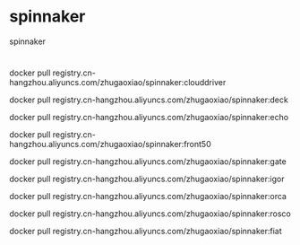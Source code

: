 # spinnaker
spinnaker


# 

docker pull registry.cn-hangzhou.aliyuncs.com/zhugaoxiao/spinnaker:clouddriver

docker pull registry.cn-hangzhou.aliyuncs.com/zhugaoxiao/spinnaker:deck

docker pull registry.cn-hangzhou.aliyuncs.com/zhugaoxiao/spinnaker:echo

docker pull registry.cn-hangzhou.aliyuncs.com/zhugaoxiao/spinnaker:front50

docker pull registry.cn-hangzhou.aliyuncs.com/zhugaoxiao/spinnaker:gate

docker pull registry.cn-hangzhou.aliyuncs.com/zhugaoxiao/spinnaker:igor

docker pull registry.cn-hangzhou.aliyuncs.com/zhugaoxiao/spinnaker:orca

docker pull registry.cn-hangzhou.aliyuncs.com/zhugaoxiao/spinnaker:rosco

docker pull registry.cn-hangzhou.aliyuncs.com/zhugaoxiao/spinnaker:fiat

